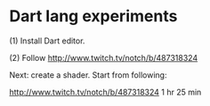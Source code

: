 # Dart lang experiments

(1) Install Dart editor.

(2) Follow http://www.twitch.tv/notch/b/487318324

Next: create a shader.  Start from following:

   http://www.twitch.tv/notch/b/487318324
   1 hr 25 min

